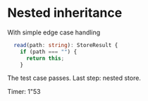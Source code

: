 # Nested inheritance

With simple edge case handling

```ts
  read(path: string): StoreResult {
    if (path === "") {
      return this;
    }
```

The test case passes. Last step: nested store.

Timer: 1"53
